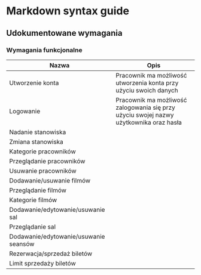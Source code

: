 # Markdown syntax guide

## Udokumentowane wymagania
### Wymagania funkcjonalne
|            Nazwa             |           Opis            |
|-----|----|
|Utworzenie konta           |Pracownik ma możliwość utworzenia konta przy użyciu swoich danych
|Logowanie                     |Pracownik ma możliwość zalogowania się przy użyciu swojej nazwy użytkownika oraz hasła
|Nadanie stanowiska            |
|Zmiana stanowiska             | 
|Kategorie pracowników         |
|Przeglądanie pracowników      |
|Usuwanie pracowników          |
|Dodawanie/usuwanie filmów     |
|Przeglądanie filmów           |
|Kategorie filmów              |
|Dodawanie/edytowanie/usuwanie sal|
|Przeglądanie sal              |
|Dodawanie/edytowanie/usuwanie seansów|
|Rezerwacja/sprzedaż biletów|
|Limit sprzedaży biletów|
